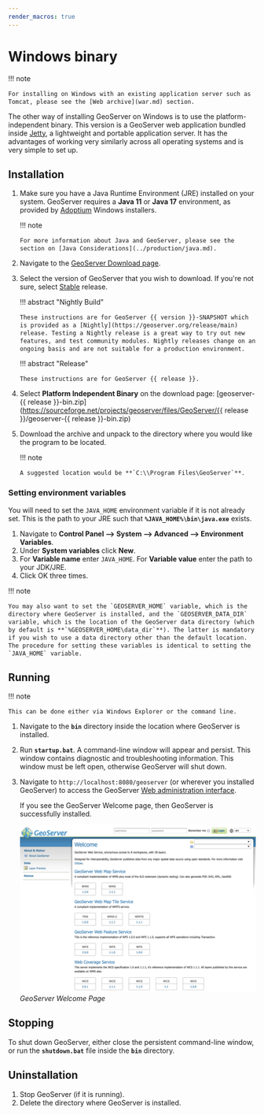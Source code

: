 ```yaml
---
render_macros: true
---
```


# Windows binary

!!! note

    For installing on Windows with an existing application server such as Tomcat, please see the [Web archive](war.md) section.

The other way of installing GeoServer on Windows is to use the platform-independent binary. This version is a GeoServer web application bundled inside [Jetty](http://eclipse.org/jetty/), a lightweight and portable application server. It has the advantages of working very similarly across all operating systems and is very simple to set up.

## Installation

1.  Make sure you have a Java Runtime Environment (JRE) installed on your system. GeoServer requires a **Java 11** or **Java 17** environment, as provided by [Adoptium](https://adoptium.net) Windows installers.

    !!! note

        For more information about Java and GeoServer, please see the section on [Java Considerations](../production/java.md).

2.  Navigate to the [GeoServer Download page](https://geoserver.org/download).

3.  Select the version of GeoServer that you wish to download. If you're not sure, select [Stable](https://geoserver.org/release/stable) release.

    !!! abstract "Nightly Build"

        These instructions are for GeoServer {{ version }}-SNAPSHOT which is provided as a [Nightly](https://geoserver.org/release/main) release. Testing a Nightly release is a great way to try out new features, and test community modules. Nightly releases change on an ongoing basis and are not suitable for a production environment.

    !!! abstract "Release"

        These instructions are for GeoServer {{ release }}.

4.  Select **Platform Independent Binary** on the download page: [geoserver-{{ release }}-bin.zip](https://sourceforge.net/projects/geoserver/files/GeoServer/{{ release }}/geoserver-{{ release }}-bin.zip)

5.  Download the archive and unpack to the directory where you would like the program to be located.

    !!! note

        A suggested location would be **`C:\\Program Files\GeoServer`**.

### Setting environment variables

You will need to set the `JAVA_HOME` environment variable if it is not already set. This is the path to your JRE such that **`%JAVA_HOME%\bin\java.exe`** exists.

1.  Navigate to **Control Panel --> System --> Advanced --> Environment Variables**.
2.  Under **System variables** click **New**.
3.  For **Variable name** enter `JAVA_HOME`. For **Variable value** enter the path to your JDK/JRE.
4.  Click OK three times.

!!! note

    You may also want to set the `GEOSERVER_HOME` variable, which is the directory where GeoServer is installed, and the `GEOSERVER_DATA_DIR` variable, which is the location of the GeoServer data directory (which by default is **`%GEOSERVER_HOME\data_dir`**). The latter is mandatory if you wish to use a data directory other than the default location. The procedure for setting these variables is identical to setting the `JAVA_HOME` variable.

## Running

!!! note

    This can be done either via Windows Explorer or the command line.

1.  Navigate to the **`bin`** directory inside the location where GeoServer is installed.

2.  Run **`startup.bat`**. A command-line window will appear and persist. This window contains diagnostic and troubleshooting information. This window must be left open, otherwise GeoServer will shut down.

3.  Navigate to `http://localhost:8080/geoserver` (or wherever you installed GeoServer) to access the GeoServer [Web administration interface](../webadmin/index.md).

    If you see the GeoServer Welcome page, then GeoServer is successfully installed.

    ![](images/success.png)
    *GeoServer Welcome Page*

## Stopping

To shut down GeoServer, either close the persistent command-line window, or run the **`shutdown.bat`** file inside the **`bin`** directory.

## Uninstallation

1.  Stop GeoServer (if it is running).
2.  Delete the directory where GeoServer is installed.

